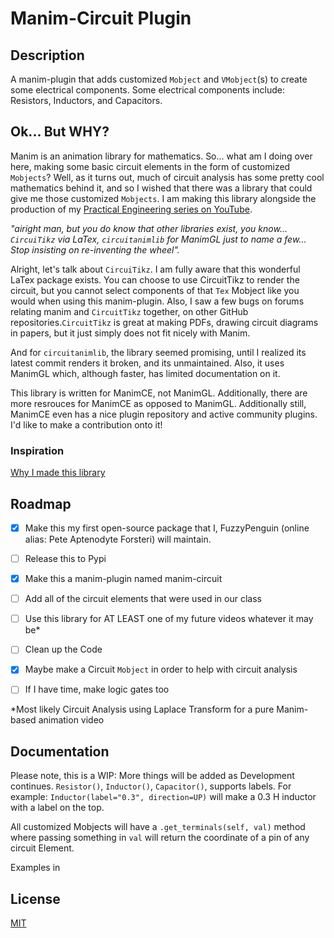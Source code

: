 # Manim-Circuit Plugin
## Description
A manim-plugin that adds customized `Mobject` and `VMobject`(s) to create some electrical components. Some electrical components include: Resistors, Inductors, and Capacitors.

## Ok... But WHY?
Manim is an animation library for mathematics. So... what am I doing over here, making some basic circuit elements in the form of customized `Mobjects`? Well, as it turns out, much of circuit analysis has some pretty cool mathematics behind it, and so I wished that there was a library that could give me those customized `Mobjects`. I am making this library alongside the production of my [Practical Engineering series on YouTube](https://www.youtube.com/playlist?list=PLxAacf1hM524ZExrv4PxZPQFUXTQ9Wn1Y).

*"airight man, but you do know that other libraries exist, you know... `CircuiTikz` via LaTex, `circuitanimlib` for ManimGL just to name a few... Stop insisting on re-inventing the wheel".*

Alright, let's talk about `CircuiTikz`. I am fully aware that this wonderful LaTex package exists. You can choose to use CircuitTikz to render the circuit, but you cannot select components of that `Tex` Mobject like you would when using this manim-plugin. Also, I saw a few bugs on forums relating manim and `CircuitTikz` together, on other GitHub repositories.`CircuitTikz` is great at making PDFs, drawing circuit diagrams in papers, but it just simply does not fit nicely with Manim.

And for `circuitanimlib`, the library seemed promising, until I realized its latest commit renders it broken, and its unmaintained. Also, it uses ManimGL which, although faster, has limited documentation on it.

This library is written for ManimCE, not ManimGL. Additionally, there are more resrouces for ManimCE as opposed to ManimGL. Additionally still, ManimCE even has a nice plugin repository and active community plugins. I'd like to make a contribution onto it!

### Inspiration
[Why I made this library](STORY.md)
## Roadmap
- [X] Make this my first open-source package that I, FuzzyPenguin (online alias: Pete Aptenodyte Forsteri) will maintain.
- [ ] Release this to Pypi
- [X] Make this a manim-plugin named manim-circuit
- [ ] Add all of the circuit elements that were used in our class
- [ ] Use this library for AT LEAST one of my future videos whatever it may be\*
- [ ] Clean up the Code
- [X] Maybe make a Circuit `Mobject` in order to help with circuit analysis
- [ ] If I have time, make logic gates too


\*Most likely Circuit Analysis using Laplace Transform for a pure Manim-based animation video
## Documentation

Please note, this is a WIP: More things will be added as Development continues.
`Resistor()`, `Inductor()`, `Capacitor()`, supports labels. For example:
`Inductor(label="0.3", direction=UP)` will make a 0.3 H inductor with a label on the top.

All customized Mobjects will have a `.get_terminals(self, val)` method where passing something in `val` will return the coordinate of a pin of any circuit Element.

Examples in [](examples/)
## License

[MIT](https://choosealicense.com/licenses/mit/)

